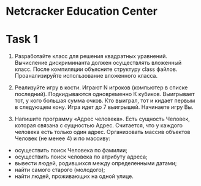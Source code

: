 # Netcracker Education Center
# Task 1

1. Разработайте класс для решения квадратных уравнений. Вычисление
дискриминанта должен осуществлять вложенный класс. После компиляции
объясните структуру class файлов. Проанализируйте использование вложенного
класса.

2. Реализуйте игру в кости. Играют N игроков (компьютер в списке последний).
Подкидываются одновременно К кубиков. Выигрывает тот, у кого большая
сумма очков. Кто выиграл, тот и кидает первым в следующем кону. Игра идет
до 7 выигрышей. Начинаете игру Вы.

3. Напишите программу «Адрес человека». Есть сущность Человек, которая
связана с сущностью Адрес. Считается, что у каждого человека есть только
один адрес. Организовать массив объектов Человек (не менее 4) и по массиву:
  - осуществить поиск Человека по фамилии;
  - осуществить поиск человека по атрибуту адреса;
  - вывести людей, родившихся между определенными датами;
  - найти самого старого (молодого);
  - найти людей, проживающих на одной улице.
